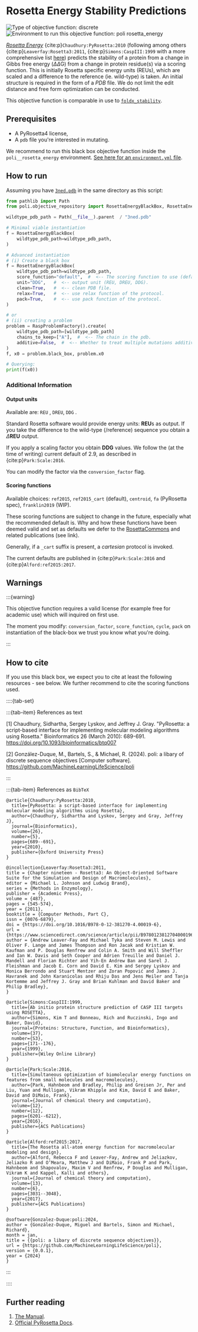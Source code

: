 # Rosetta Energy Stability Predictions

![Type of objective function: discrete](https://img.shields.io/badge/Type-discrete_inputs-blue)
![Environment to run this objective function: poli rosetta_energy](https://img.shields.io/badge/Environment-poli____rosetta_energy-teal)

[*Rosetta Energy*](https://www.pyrosetta.orgg) {cite:p}`Chaudhury:PyRosetta:2010` (following among others {cite:p}`Leaverfay:Rosetta3:2011`, {cite:p}`Simons:CaspIII:1999` with a more comprehensive list [here](https://docs.rosettacommons.org/docs/latest/getting_started/Rosetta-canon)) predicts the stability of a protein from a change in Gibbs free energy ($\Delta\Delta$G) from a change in protein residue(s) via a scoring function.
This is initially Rosetta specific energy units (REUs), which are scaled and a difference to the reference (ie. wild-type) is taken.
An initial structure is required in the form of a *PDB* file.
We do not limit the edit distance and free form optimization can be conducted.

This objective function is comparable in use to [`foldx_stability`](./foldx_stability.md).

## Prerequisites

- A PyRosetta4 license,
- A `pdb` file you're interested in mutating.

We recommend to run this black box objective function inside the `poli__rosetta_energy` environment. [See here for an `environment.yml` file](https://github.com/MachineLearningLifeScience/poli/blob/dev/src/poli/objective_repository/rosetta_energy/environment.yml).

## How to run

Assuming you have [`3ned.pdb`](https://www.rcsb.org/structure/3ned) in the same directory as this script:

```python
from pathlib import Path
from poli.objective_repository import RosettaEnergyBlackBox, RosettaEnergyProblemFactory

wildtype_pdb_path = Path(__file__).parent  / "3ned.pdb"

# Minimal viable instantiation
f = RosettaEnergyBlackBox(
    wildtype_pdb_path=wildtype_pdb_path,
)

# Advanced instantiation
# (i) Create a black box
f = RosettaEnergyBlackBox(
    wildtype_pdb_path=wildtype_pdb_path,
    score_function="default",  #  <-- The scoring function to use (default is ref2015_cart).
    unit="DDG",   #  <-- output unit (REU, DREU, DDG).
    clean=True,   #  <-- clean PDB file.
    relax=True,   #  <-- use relax function of the protocol.
    pack=True,    #  <-- use pack function of the protocol.
)

# or
# (ii) creating a problem
problem = RaspProblemFactory().create(
    wildtype_pdb_path=[wildtype_pdb_path]
    chains_to_keep=["A"],  #  <-- The chain in the pdb.
    additive=False,  #  <-- Whether to treat multiple mutations additively.
)
f, x0 = problem.black_box, problem.x0

# Querying:
print(f(x0))
```

### Additional Information
#### Output units
Available are: `REU` , `DREU`, `DDG` .


Standard Rosetta software would provide energy units: **REU**s as output.
If you take the difference to the wild-type (/reference) sequence you obtain a $\Delta$**REU** output.

If you apply a scaling factor you obtain **DDG** values.
We follow the (at the time of writing) current default of $2.9$, as described in {cite:p}`Park:Scale:2016`.

You can modify the factor via the `conversion_factor` flag.

#### Scoring functions

Available choices: `ref2015`, `ref2015_cart` (default), `centroid`, `fa` (PyRosetta spec), `franklin2019` (WIP).


These scoring functions are subject to change in the future, especially what the recommended default is. 
Why and how these functions have been deemed valid and set as defaults we defer to the [RosettaCommons](https://docs.rosettacommons.org/docs/latest/rosetta_basics/scoring/score-types) and related publications (see link).


Generally, if a `_cart` suffix is present, a *cartesian* protocol is invoked.


The current defaults are published in {cite:p}`Park:Scale:2016` and {cite:p}`Alford:ref2015:2017`.


## Warnings

:::{warning}

This objective function requires a valid license (for example free for academic use) which will inquired on first use.


The moment you modify: `conversion_factor`, `score_function`, `cycle`, `pack` on instantiation of the black-box we trust you know what you're doing.

:::


## How to cite

If you use this black box, we expect you to cite at least the following resources - see below.
We further recommend to cite the scoring functions used.

::::{tab-set}

:::{tab-item} References as text

[1] Chaudhury, Sidhartha, Sergey Lyskov, and Jeffrey J. Gray. "PyRosetta: a script-based interface for implementing molecular modeling algorithms using Rosetta." Bioinformatics 26 (March 2010): 689-691. https://doi.org/10.1093/bioinformatics/btq007

[2] González-Duque, M., Bartels, S., & Michael, R. (2024). poli: a libary of discrete sequence objectives [Computer software]. https://github.com/MachineLearningLifeScience/poli


:::

:::{tab-item} References as `BibTeX`

```
@article{Chaudhury:PyRosetta:2010,
  title={PyRosetta: a script-based interface for implementing molecular modeling algorithms using Rosetta},
  author={Chaudhury, Sidhartha and Lyskov, Sergey and Gray, Jeffrey J},
  journal={Bioinformatics},
  volume={26},
  number={5},
  pages={689--691},
  year={2010},
  publisher={Oxford University Press}
}

@incollection{Leaverfay:Rosetta3:2011,
title = {Chapter nineteen - Rosetta3: An Object-Oriented Software Suite for the Simulation and Design of Macromolecules},
editor = {Michael L. Johnson and Ludwig Brand},
series = {Methods in Enzymology},
publisher = {Academic Press},
volume = {487},
pages = {545-574},
year = {2011},
booktitle = {Computer Methods, Part C},
issn = {0076-6879},
doi = {https://doi.org/10.1016/B978-0-12-381270-4.00019-6},
url = {https://www.sciencedirect.com/science/article/pii/B9780123812704000196},
author = {Andrew Leaver-Fay and Michael Tyka and Steven M. Lewis and Oliver F. Lange and James Thompson and Ron Jacak and Kristian W. Kaufman and P. Douglas Renfrew and Colin A. Smith and Will Sheffler and Ian W. Davis and Seth Cooper and Adrien Treuille and Daniel J. Mandell and Florian Richter and Yih-En Andrew Ban and Sarel J. Fleishman and Jacob E. Corn and David E. Kim and Sergey Lyskov and Monica Berrondo and Stuart Mentzer and Zoran Popović and James J. Havranek and John Karanicolas and Rhiju Das and Jens Meiler and Tanja Kortemme and Jeffrey J. Gray and Brian Kuhlman and David Baker and Philip Bradley},
}

@article{Simons:CaspIII:1999,
  title={Ab initio protein structure prediction of CASP III targets using ROSETTA},
  author={Simons, Kim T and Bonneau, Rich and Ruczinski, Ingo and Baker, David},
  journal={Proteins: Structure, Function, and Bioinformatics},
  volume={37},
  number={S3},
  pages={171--176},
  year={1999},
  publisher={Wiley Online Library}
}

@article{Park:Scale:2016,
  title={Simultaneous optimization of biomolecular energy functions on features from small molecules and macromolecules},
  author={Park, Hahnbeom and Bradley, Philip and Greisen Jr, Per and Liu, Yuan and Mulligan, Vikram Khipple and Kim, David E and Baker, David and DiMaio, Frank},
  journal={Journal of chemical theory and computation},
  volume={12},
  number={12},
  pages={6201--6212},
  year={2016},
  publisher={ACS Publications}
}

@article{Alford:ref2015:2017,
  title={The Rosetta all-atom energy function for macromolecular modeling and design},
  author={Alford, Rebecca F and Leaver-Fay, Andrew and Jeliazkov, Jeliazko R and O’Meara, Matthew J and DiMaio, Frank P and Park, Hahnbeom and Shapovalov, Maxim V and Renfrew, P Douglas and Mulligan, Vikram K and Kappel, Kalli and others},
  journal={Journal of chemical theory and computation},
  volume={13},
  number={6},
  pages={3031--3048},
  year={2017},
  publisher={ACS Publications}
}

@software{Gonzalez-Duque:poli:2024,
author = {González-Duque, Miguel and Bartels, Simon and Michael, Richard},
month = jan,
title = {{poli: a libary of discrete sequence objectives}},
url = {https://github.com/MachineLearningLifeScience/poli},
version = {0.0.1},
year = {2024}
}

```

:::

::::


## Further reading

1. [The Manual](https://graylab.jhu.edu/pyrosetta/downloads/documentation/PyRosetta_Manual.pdf).
2. [Official PyRosetta Docs](https://graylab.jhu.edu/PyRosetta.documentation/pyrosetta.html).
